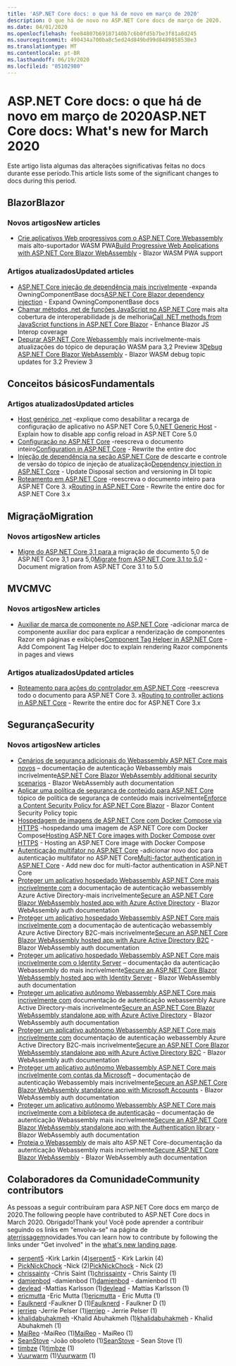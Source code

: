 ```yaml
---
title: 'ASP.NET Core docs: o que há de novo em março de 2020'
description: O que há de novo no ASP.NET Core docs de março de 2020.
ms.date: 04/01/2020
ms.openlocfilehash: fee84807b69187140b7c6b0fd5b7be3f81a8d245
ms.sourcegitcommit: 490434a700ba8c5ed24d849bd99d8489858538e3
ms.translationtype: MT
ms.contentlocale: pt-BR
ms.lasthandoff: 06/19/2020
ms.locfileid: "85102980"
---
```

# <a name="aspnet-core-docs-whats-new-for-march-2020"></a><span data-ttu-id="7fd7c-103">ASP.NET Core docs: o que há de novo em março de 2020</span><span class="sxs-lookup"><span data-stu-id="7fd7c-103">ASP.NET Core docs: What's new for March 2020</span></span>

<span data-ttu-id="7fd7c-104">Este artigo lista algumas das alterações significativas feitas no docs durante esse período.</span><span class="sxs-lookup"><span data-stu-id="7fd7c-104">This article lists some of the significant changes to docs during this period.</span></span>

## <a name="blazor"></a><span data-ttu-id="7fd7c-105">Blazor</span><span class="sxs-lookup"><span data-stu-id="7fd7c-105">Blazor</span></span>

### <a name="new-articles"></a><span data-ttu-id="7fd7c-106">Novos artigos</span><span class="sxs-lookup"><span data-stu-id="7fd7c-106">New articles</span></span>

- <span data-ttu-id="7fd7c-107">[Crie aplicativos Web progressivos com o ASP.NET Core Webassembly](../blazor/progressive-web-app.md) mais alto-suportador WASM PWA</span><span class="sxs-lookup"><span data-stu-id="7fd7c-107">[Build Progressive Web Applications with ASP.NET Core Blazor WebAssembly](../blazor/progressive-web-app.md) - Blazor WASM PWA support</span></span>

### <a name="updated-articles"></a><span data-ttu-id="7fd7c-108">Artigos atualizados</span><span class="sxs-lookup"><span data-stu-id="7fd7c-108">Updated articles</span></span>

- <span data-ttu-id="7fd7c-109">[ASP.NET Core injeção de dependência mais incrivelmente](../blazor/fundamentals/dependency-injection.md) -expanda OwningComponentBase docs</span><span class="sxs-lookup"><span data-stu-id="7fd7c-109">[ASP.NET Core Blazor dependency injection](../blazor/fundamentals/dependency-injection.md) - Expand OwningComponentBase docs</span></span>
- <span data-ttu-id="7fd7c-110">[Chamar métodos .net de funções JavaScript no ASP.NET Core](../blazor/call-dotnet-from-javascript.md) mais alta cobertura de interoperabilidade js de melhoria</span><span class="sxs-lookup"><span data-stu-id="7fd7c-110">[Call .NET methods from JavaScript functions in ASP.NET Core Blazor](../blazor/call-dotnet-from-javascript.md) - Enhance Blazor JS Interop coverage</span></span>
- <span data-ttu-id="7fd7c-111">[Depurar ASP.NET Core Webassembly](../blazor/debug.md) mais incrivelmente-mais atualizações do tópico de depuração WASM para 3,2 Preview 3</span><span class="sxs-lookup"><span data-stu-id="7fd7c-111">[Debug ASP.NET Core Blazor WebAssembly](../blazor/debug.md) - Blazor WASM debug topic updates for 3.2 Preview 3</span></span>

## <a name="fundamentals"></a><span data-ttu-id="7fd7c-112">Conceitos básicos</span><span class="sxs-lookup"><span data-stu-id="7fd7c-112">Fundamentals</span></span>

### <a name="updated-articles"></a><span data-ttu-id="7fd7c-113">Artigos atualizados</span><span class="sxs-lookup"><span data-stu-id="7fd7c-113">Updated articles</span></span>

- <span data-ttu-id="7fd7c-114">[Host genérico .net](../fundamentals/host/generic-host.md) -explique como desabilitar a recarga de configuração de aplicativo no ASP.NET Core 5,0</span><span class="sxs-lookup"><span data-stu-id="7fd7c-114">[.NET Generic Host](../fundamentals/host/generic-host.md) - Explain how to disable app config reload in ASP.NET Core 5.0</span></span>
- <span data-ttu-id="7fd7c-115">[Configuração no ASP.NET Core](../fundamentals/configuration/index.md) -reescreva o documento inteiro</span><span class="sxs-lookup"><span data-stu-id="7fd7c-115">[Configuration in ASP.NET Core](../fundamentals/configuration/index.md) - Rewrite the entire doc</span></span>
- <span data-ttu-id="7fd7c-116">[Injeção de dependência na seção ASP.NET Core](../fundamentals/dependency-injection.md) de descarte e controle de versão do tópico de injeção de atualização</span><span class="sxs-lookup"><span data-stu-id="7fd7c-116">[Dependency injection in ASP.NET Core](../fundamentals/dependency-injection.md) - Update Disposal section and versioning in DI topic</span></span>
- <span data-ttu-id="7fd7c-117">[Roteamento em ASP.NET Core](../fundamentals/routing.md) -reescreva o documento inteiro para ASP.NET Core 3. x</span><span class="sxs-lookup"><span data-stu-id="7fd7c-117">[Routing in ASP.NET Core](../fundamentals/routing.md) - Rewrite the entire doc for ASP.NET Core 3.x</span></span>

## <a name="migration"></a><span data-ttu-id="7fd7c-118">Migração</span><span class="sxs-lookup"><span data-stu-id="7fd7c-118">Migration</span></span>

### <a name="new-articles"></a><span data-ttu-id="7fd7c-119">Novos artigos</span><span class="sxs-lookup"><span data-stu-id="7fd7c-119">New articles</span></span>

- <span data-ttu-id="7fd7c-120">[Migre do ASP.NET Core 3,1 para a](../migration/31-to-50.md) migração de documento 5,0 de ASP.NET Core 3,1 para 5,0</span><span class="sxs-lookup"><span data-stu-id="7fd7c-120">[Migrate from ASP.NET Core 3.1 to 5.0](../migration/31-to-50.md) - Document migration from ASP.NET Core 3.1 to 5.0</span></span>

## <a name="mvc"></a><span data-ttu-id="7fd7c-121">MVC</span><span class="sxs-lookup"><span data-stu-id="7fd7c-121">MVC</span></span>

### <a name="new-articles"></a><span data-ttu-id="7fd7c-122">Novos artigos</span><span class="sxs-lookup"><span data-stu-id="7fd7c-122">New articles</span></span>

- <span data-ttu-id="7fd7c-123">[Auxiliar de marca de componente no ASP.NET Core](../mvc/views/tag-helpers/built-in/component-tag-helper.md) -adicionar marca de componente auxiliar doc para explicar a renderização de componentes Razor em páginas e exibições</span><span class="sxs-lookup"><span data-stu-id="7fd7c-123">[Component Tag Helper in ASP.NET Core](../mvc/views/tag-helpers/built-in/component-tag-helper.md) - Add Component Tag Helper doc to explain rendering Razor components in pages and views</span></span>

### <a name="updated-articles"></a><span data-ttu-id="7fd7c-124">Artigos atualizados</span><span class="sxs-lookup"><span data-stu-id="7fd7c-124">Updated articles</span></span>

- <span data-ttu-id="7fd7c-125">[Roteamento para ações do controlador em ASP.NET Core](../mvc/controllers/routing.md) -reescreva todo o documento para ASP.NET Core 3. x</span><span class="sxs-lookup"><span data-stu-id="7fd7c-125">[Routing to controller actions in ASP.NET Core](../mvc/controllers/routing.md) - Rewrite the entire doc for ASP.NET Core 3.x</span></span>

## <a name="security"></a><span data-ttu-id="7fd7c-126">Segurança</span><span class="sxs-lookup"><span data-stu-id="7fd7c-126">Security</span></span>

### <a name="new-articles"></a><span data-ttu-id="7fd7c-127">Novos artigos</span><span class="sxs-lookup"><span data-stu-id="7fd7c-127">New articles</span></span>

- <span data-ttu-id="7fd7c-128">[Cenários de segurança adicionais do Webassembly ASP.NET Core mais novos](../blazor/security/webassembly/additional-scenarios.md) – documentação de autenticação Webassembly mais incrivelmente</span><span class="sxs-lookup"><span data-stu-id="7fd7c-128">[ASP.NET Core Blazor WebAssembly additional security scenarios](../blazor/security/webassembly/additional-scenarios.md) - Blazor WebAssembly auth documentation</span></span>
- <span data-ttu-id="7fd7c-129">[Aplicar uma política de segurança de conteúdo para ASP.NET Core](../blazor/security/content-security-policy.md) tópico de política de segurança de conteúdo mais incrivelmente</span><span class="sxs-lookup"><span data-stu-id="7fd7c-129">[Enforce a Content Security Policy for ASP.NET Core Blazor](../blazor/security/content-security-policy.md) - Blazor Content Security Policy topic</span></span>
- <span data-ttu-id="7fd7c-130">[Hospedagem de imagens de ASP.NET Core com Docker Compose via HTTPS](../security/docker-compose-https.md) -hospedando uma imagem de ASP.NET Core com Docker Compose</span><span class="sxs-lookup"><span data-stu-id="7fd7c-130">[Hosting ASP.NET Core images with Docker Compose over HTTPS](../security/docker-compose-https.md) - Hosting an ASP.NET Core image with Docker Compose</span></span>
- <span data-ttu-id="7fd7c-131">[Autenticação multifator no ASP.NET Core](../security/authentication/mfa.md) -adicionar novo doc para autenticação multifator no ASP.NET Core</span><span class="sxs-lookup"><span data-stu-id="7fd7c-131">[Multi-factor authentication in ASP.NET Core](../security/authentication/mfa.md) - Add new doc for multi-factor authentication in ASP.NET Core</span></span>
- <span data-ttu-id="7fd7c-132">[Proteger um aplicativo hospedado Webassembly ASP.NET Core mais incrivelmente com](../blazor/security/webassembly/hosted-with-azure-active-directory.md) a documentação de autenticação webassembly Azure Active Directory-mais incrivelmente</span><span class="sxs-lookup"><span data-stu-id="7fd7c-132">[Secure an ASP.NET Core Blazor WebAssembly hosted app with Azure Active Directory](../blazor/security/webassembly/hosted-with-azure-active-directory.md) - Blazor WebAssembly auth documentation</span></span>
- <span data-ttu-id="7fd7c-133">[Proteger um aplicativo hospedado Webassembly ASP.NET Core mais incrivelmente com](../blazor/security/webassembly/hosted-with-azure-active-directory-b2c.md) a documentação de autenticação webassembly Azure Active Directory B2C-mais incrivelmente</span><span class="sxs-lookup"><span data-stu-id="7fd7c-133">[Secure an ASP.NET Core Blazor WebAssembly hosted app with Azure Active Directory B2C](../blazor/security/webassembly/hosted-with-azure-active-directory-b2c.md) - Blazor WebAssembly auth documentation</span></span>
- <span data-ttu-id="7fd7c-134">[Proteger um aplicativo hospedado Webassembly ASP.NET Core mais incrivelmente com o Identity Server](../blazor/security/webassembly/hosted-with-identity-server.md) – documentação da autenticação Webassembly do mais incrivelmente</span><span class="sxs-lookup"><span data-stu-id="7fd7c-134">[Secure an ASP.NET Core Blazor WebAssembly hosted app with Identity Server](../blazor/security/webassembly/hosted-with-identity-server.md) - Blazor WebAssembly auth documentation</span></span>
- <span data-ttu-id="7fd7c-135">[Proteger um aplicativo autônomo Webassembly ASP.NET Core mais incrivelmente com](../blazor/security/webassembly/standalone-with-azure-active-directory.md) documentação de autenticação webassembly Azure Active Directory-mais incrivelmente</span><span class="sxs-lookup"><span data-stu-id="7fd7c-135">[Secure an ASP.NET Core Blazor WebAssembly standalone app with Azure Active Directory](../blazor/security/webassembly/standalone-with-azure-active-directory.md) - Blazor WebAssembly auth documentation</span></span>
- <span data-ttu-id="7fd7c-136">[Proteger um aplicativo autônomo Webassembly ASP.NET Core mais incrivelmente com](../blazor/security/webassembly/standalone-with-azure-active-directory-b2c.md) documentação de autenticação webassembly Azure Active Directory B2C-mais incrivelmente</span><span class="sxs-lookup"><span data-stu-id="7fd7c-136">[Secure an ASP.NET Core Blazor WebAssembly standalone app with Azure Active Directory B2C](../blazor/security/webassembly/standalone-with-azure-active-directory-b2c.md) - Blazor WebAssembly auth documentation</span></span>
- <span data-ttu-id="7fd7c-137">[Proteger um aplicativo autônomo Webassembly ASP.NET Core mais incrivelmente com contas da Microsoft](../blazor/security/webassembly/standalone-with-microsoft-accounts.md) – documentação de autenticação Webassembly mais incrivelmente</span><span class="sxs-lookup"><span data-stu-id="7fd7c-137">[Secure an ASP.NET Core Blazor WebAssembly standalone app with Microsoft Accounts](../blazor/security/webassembly/standalone-with-microsoft-accounts.md) - Blazor WebAssembly auth documentation</span></span>
- <span data-ttu-id="7fd7c-138">[Proteger um aplicativo autônomo Webassembly ASP.NET Core mais incrivelmente com a biblioteca de autenticação](../blazor/security/webassembly/standalone-with-authentication-library.md) – documentação de autenticação Webassembly mais incrivelmente</span><span class="sxs-lookup"><span data-stu-id="7fd7c-138">[Secure an ASP.NET Core Blazor WebAssembly standalone app with the Authentication library](../blazor/security/webassembly/standalone-with-authentication-library.md) - Blazor WebAssembly auth documentation</span></span>
- <span data-ttu-id="7fd7c-139">[Proteja o Webassembly](../blazor/security/webassembly/index.md) de mais alto ASP.NET Core-documentação da autenticação Webassembly mais incrivelmente</span><span class="sxs-lookup"><span data-stu-id="7fd7c-139">[Secure ASP.NET Core Blazor WebAssembly](../blazor/security/webassembly/index.md) - Blazor WebAssembly auth documentation</span></span>

## <a name="community-contributors"></a><span data-ttu-id="7fd7c-140">Colaboradores da Comunidade</span><span class="sxs-lookup"><span data-stu-id="7fd7c-140">Community contributors</span></span>

<span data-ttu-id="7fd7c-141">As pessoas a seguir contribuíram para ASP.NET Core docs em março de 2020.</span><span class="sxs-lookup"><span data-stu-id="7fd7c-141">The following people have contributed to ASP.NET Core docs in March 2020.</span></span> <span data-ttu-id="7fd7c-142">Obrigado!</span><span class="sxs-lookup"><span data-stu-id="7fd7c-142">Thank you!</span></span> <span data-ttu-id="7fd7c-143">Você pode aprender a contribuir seguindo os links em "envolva-se" na página de [aterrissagem](index.yml)novidades.</span><span class="sxs-lookup"><span data-stu-id="7fd7c-143">You can learn how to contribute by following the links under "Get involved" in the [what's new landing page](index.yml).</span></span>

- <span data-ttu-id="7fd7c-144">[serpent5](https://github.com/serpent5) -Kirk Larkin (4)</span><span class="sxs-lookup"><span data-stu-id="7fd7c-144">[serpent5](https://github.com/serpent5) - Kirk Larkin (4)</span></span>
- <span data-ttu-id="7fd7c-145">[PickNickChock](https://github.com/PickNickChock) -Nick (2)</span><span class="sxs-lookup"><span data-stu-id="7fd7c-145">[PickNickChock](https://github.com/PickNickChock) - Nick (2)</span></span>
- <span data-ttu-id="7fd7c-146">[chrissainty](https://github.com/chrissainty) -Chris Saint (1)</span><span class="sxs-lookup"><span data-stu-id="7fd7c-146">[chrissainty](https://github.com/chrissainty) - Chris Sainty (1)</span></span>
- <span data-ttu-id="7fd7c-147">[damienbod](https://github.com/damienbod) -damienbod (1)</span><span class="sxs-lookup"><span data-stu-id="7fd7c-147">[damienbod](https://github.com/damienbod) - damienbod (1)</span></span>
- <span data-ttu-id="7fd7c-148">[devlead](https://github.com/devlead) -Mattias Karlsson (1)</span><span class="sxs-lookup"><span data-stu-id="7fd7c-148">[devlead](https://github.com/devlead) - Mattias Karlsson (1)</span></span>
- <span data-ttu-id="7fd7c-149">[ericmutta](https://github.com/ericmutta) -Eric Mutta (1)</span><span class="sxs-lookup"><span data-stu-id="7fd7c-149">[ericmutta](https://github.com/ericmutta) - Eric Mutta (1)</span></span>
- <span data-ttu-id="7fd7c-150">[Faulknerd](https://github.com/Faulknerd) -Faulkner D (1)</span><span class="sxs-lookup"><span data-stu-id="7fd7c-150">[Faulknerd](https://github.com/Faulknerd) - Faulkner D (1)</span></span>
- <span data-ttu-id="7fd7c-151">[jerriep](https://github.com/jerriep) -Jerrie Pelser (1)</span><span class="sxs-lookup"><span data-stu-id="7fd7c-151">[jerriep](https://github.com/jerriep) - Jerrie Pelser (1)</span></span>
- <span data-ttu-id="7fd7c-152">[khalidabuhakmeh](https://github.com/khalidabuhakmeh) -Khalid Abuhakmeh (1)</span><span class="sxs-lookup"><span data-stu-id="7fd7c-152">[khalidabuhakmeh](https://github.com/khalidabuhakmeh) - Khalid Abuhakmeh (1)</span></span>
- <span data-ttu-id="7fd7c-153">[MaiReo](https://github.com/MaiReo) -MaiReo (1)</span><span class="sxs-lookup"><span data-stu-id="7fd7c-153">[MaiReo](https://github.com/MaiReo) - MaiReo (1)</span></span>
- <span data-ttu-id="7fd7c-154">[SeanStove](https://github.com/SeanStove) -João obsoleto (1)</span><span class="sxs-lookup"><span data-stu-id="7fd7c-154">[SeanStove](https://github.com/SeanStove) - Sean Stove (1)</span></span>
- <span data-ttu-id="7fd7c-155">[timbze](https://github.com/timbze) (1)</span><span class="sxs-lookup"><span data-stu-id="7fd7c-155">[timbze](https://github.com/timbze) (1)</span></span>
- <span data-ttu-id="7fd7c-156">[Vuurwarm](https://github.com/Vuurwarm) (1)</span><span class="sxs-lookup"><span data-stu-id="7fd7c-156">[Vuurwarm](https://github.com/Vuurwarm) (1)</span></span>
